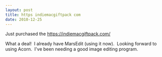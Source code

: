 ```yaml
---
layout: post
title: https indiemacgiftpack com
date: 2010-12-25
---
```


<p>Just purchased the ﻿<a href="https://indiemacgiftpack.com/">https://indiemacgiftpack.com/</a></p><p>What a deal!  I already have MarsEdit (using it now).  Looking forward to using Acorn.  I've been needing a good image editing program.</p>
